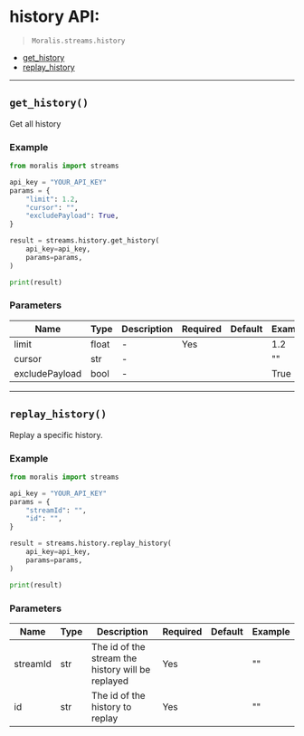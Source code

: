 # history API: 

> `Moralis.streams.history`

- [get_history](#get_history)
- [replay_history](#replay_history)


---
## `get_history()`
Get all history


### Example
```python
from moralis import streams

api_key = "YOUR_API_KEY"
params = {
    "limit": 1.2, 
    "cursor": "", 
    "excludePayload": True, 
}

result = streams.history.get_history(
    api_key=api_key,
    params=params,
)

print(result)

```

### Parameters

| Name | Type | Description | Required | Default | Example |
|------|------|-------------|----------|---------|---------|
| limit | float | - | Yes |  | 1.2 |
| cursor | str | - |  |  | "" |
| excludePayload | bool | - |  |  | True |



---
## `replay_history()`
Replay a specific history.


### Example
```python
from moralis import streams

api_key = "YOUR_API_KEY"
params = {
    "streamId": "", 
    "id": "", 
}

result = streams.history.replay_history(
    api_key=api_key,
    params=params,
)

print(result)

```

### Parameters

| Name | Type | Description | Required | Default | Example |
|------|------|-------------|----------|---------|---------|
| streamId | str | The id of the stream the history will be replayed | Yes |  | "" |
| id | str | The id of the history to replay | Yes |  | "" |





